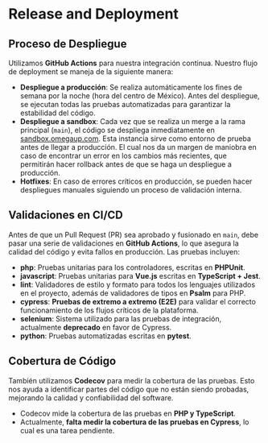 # Release and Deployment  

## Proceso de Despliegue  

Utilizamos **GitHub Actions** para nuestra integración continua. Nuestro flujo de deployment se maneja de la siguiente manera:  

- **Despliegue a producción**: Se realiza automáticamente los fines de semana por la noche (hora del centro de México). Antes del despliegue, se ejecutan todas las pruebas automatizadas para garantizar la estabilidad del código.  
- **Despliegue a sandbox**: Cada vez que se realiza un merge a la rama principal (`main`), el código se despliega inmediatamente en [sandbox.omegaup.com](https://sandbox.omegaup.com). Esta instancia sirve como entorno de prueba antes de llegar a producción. El cual nos da un margen de maniobra en caso de encontrar un error en los cambios más recientes, que permitirán hacer rollback antes de que se haga un despliegue a producción. 
- **Hotfixes**: En caso de errores críticos en producción, se pueden hacer despliegues manuales siguiendo un proceso de validación interna. 

## Validaciones en CI/CD  

Antes de que un Pull Request (PR) sea aprobado y fusionado en `main`, debe pasar una serie de validaciones en **GitHub Actions**, lo que asegura la calidad del código y evita fallos en producción. Las pruebas incluyen:  

- **php**: Pruebas unitarias para los controladores, escritas en **PHPUnit**.  
- **javascript**: Pruebas unitarias para **Vue.js** escritas en **TypeScript + Jest**.  
- **lint**: Validadores de estilo y formato para todos los lenguajes utilizados en el proyecto, además de validadores de tipos en **Psalm** para PHP.  
- **cypress**: **Pruebas de extremo a extremo (E2E)** para validar el correcto funcionamiento de los flujos críticos de la plataforma.  
- **selenium**: Sistema utilizado para las pruebas de integración, actualmente **deprecado** en favor de Cypress.  
- **python**: Pruebas automatizadas escritas en **pytest**.  

## Cobertura de Código  

También utilizamos **Codecov** para medir la cobertura de las pruebas. Esto nos ayuda a identificar partes del código que no están siendo probadas, mejorando la calidad y confiabilidad del software.  

- Codecov mide la cobertura de las pruebas en **PHP y TypeScript**.  
- Actualmente, **falta medir la cobertura de las pruebas en Cypress**, lo cual es una tarea pendiente.  

